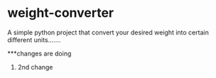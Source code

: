 # weight-converter
A simple python project that convert your desired weight into certain different units.......

***changes are doing
1. 2nd change
